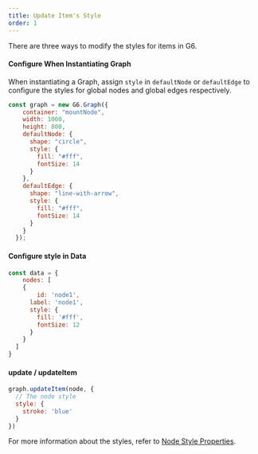 ```yaml
---
title: Update Item's Style
order: 1
---
```


There are three ways to modify the styles for items in G6.

#### Configure When Instantiating Graph

When instantiating a Graph, assign `style` in `defaultNode` or `defaultEdge` to configure the styles for global nodes and global edges respectively.

```javascript
const graph = new G6.Graph({
    container: "mountNode",
    width: 1000,
    height: 800,
    defaultNode: {
      shape: "circle",
      style: {
        fill: "#fff",
        fontSize: 14
      }
    },
    defaultEdge: {
      shape: "line-with-arrow",
      style: {
        fill: "#fff",
        fontSize: 14
      }
    }
  });
```

#### Configure style in Data
```javascript
const data = {
	nodes: [
    {
    	id: 'node1',
      label: 'node1',
      style: {
        fill: '#fff',
        fontSize: 12
      }
    }
  ]
}
```

#### update / updateItem

```javascript
graph.updateItem(node, {
  // The node style
  style: {
  	stroke: 'blue'
  }
})
```

For more information about the styles, refer to [Node Style Properties](/en/docs/manual/middle/elements/nodes/defaultNode/#style).
